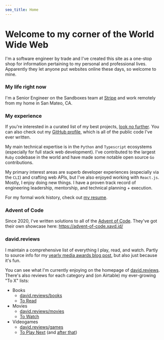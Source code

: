 ```yaml
---
seo_title: Home
---
```


# Welcome to my corner of the World Wide Web

I'm a software engineer by trade and I've created this site as a one-stop shop for information pertaining to my personal and professional lives. Apparently they let anyone put websites online these days, so welcome to mine.

### My life right now

I'm a Senior Engineer on the Sandboxes team at [Stripe](https://stripe.com) and work remotely from my home in San Mateo, CA.

### My experience

If you're interested in a curated list of my best projects, [look no further](/projects). You can also check out my [GitHub profile](https://github.com/xavdid), which is all of the public code I've ever written.

My main technical expertise is in the `Python` and `Typescript` ecosystems (especially for full stack web development). I've contributed to the largest `Ruby` codebase in the world and have made some notable open source `Go` contributions.

My primary interest areas are superb developer experiences (especially via the `CLI`) and crafting web APIs, but I've also enjoyed working with `React.js`. Mostly, I enjoy doing new things. I have a proven track record of engineering leadership, mentorship, and technical planning + execution.

For my formal work history, check out [my resume](/resume).

### Advent of Code

Since 2020, I've written solutions to all of the [Advent of Code](https://adventofcode.com/). They've got their own showcase here: https://advent-of-code.xavd.id/

### david.reviews

I maintain a comprehensive list of everything I play, read, and watch. Partly to source info for my [yearly media awards blog post](/blog/tags/yearly-review), but also just because it's fun.

You can see what I'm currently enjoying on the homepage of [david.reviews](https://david.reviews/). There's also reviews for each category and (on Airtable) my ever-growing "To X" lists:

- Books
  - [david.reviews/books](https://david.reviews/books/)
  - [To Read](https://airtable.com/shrzRTbsZiBhVeugG)
- Movies
  - [david.reviews/movies](https://david.reviews/movies/)
  - [To Watch](https://airtable.com/shrqygVZ287Gh2Y09)
- Videogames
  - [david.reviews/games](https://david.reviews/games/)
  - [To Play Next](https://airtable.com/shrajGTisjQqBwxLf) (and [after that](https://airtable.com/shrMB1f0PQcfg1tnM))
